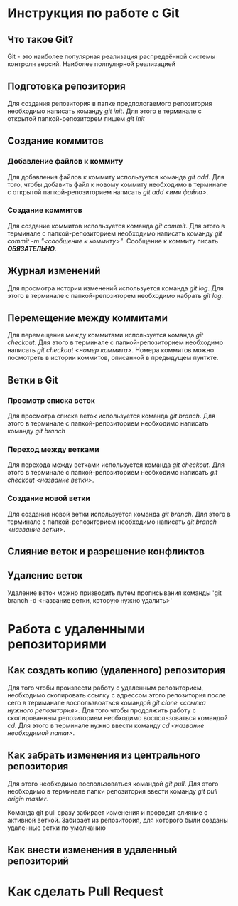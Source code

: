 # Инструкция по работе с Git

## Что такое Git?
Git - это наиболее популярная реализация распредеённой системы контроля версий. Наиболее полпулярной реализацией 

## Подготовка репозитория
Для создания репозитория в папке предпологаемого репозитория необходимо написать команду *git init*. Для этого в терминале с открытой папкой-репозиторем пишем *git init*

## Создание коммитов

### Добавление файлов к коммиту
Для добавления файлов к коммиту используется команда *git add*. Для того, чтобы добавить файл к новому коммиту необходимо в терминале с открытой папкой-репозиторием написать *git add <имя файла>*.

### Создание коммитов
Для создание коммитов используется команда *git commit*. Для этого в терминале с папкой-репозиторием необходимо написать команду *git commit -m "<сообщение к коммиту>"*. Сообщение к коммиту писать ***ОБЯЗАТЕЛЬНО***. 

## Журнал изменений
Для просмотра истории изменений используется команда *git log*. Для этого в терминале с папкой-репозиторем необходимо набрать *git log*.

## Перемещение между коммитами
Для перемещения между коммитами используется команда *git checkout*. Для этого в терминале с папкой-репозиторием необходимо написать *git checkout <номер коммита>*. Номера коммитов можно посмотреть в истории коммитов, описанной в предыдущем пунткте.

## Ветки в Git

### Просмотр списка веток
Для просмотра списка веток используется команда *git branch*. Для этого в терминале с папкой-репозиторием необходимо написать команду *git branch*

### Переход между ветками
Для перехода между ветками используется команда *git checkout*. Для этого в терминале с папкой-репозиторием необходимо написать *git checkout <название ветки>*.


### Создание новой ветки
Для создания новой ветки используется команда *git branch*. Для этого в терминале с папкой-репозиторием необходимо написать *git branch <название ветки>*.

## Слияние веток и разрешение конфликтов

## Удаление веток

Удаление веток можно призводить путем прописывания команды 'git branch -d <название ветки, которую нужно удалить>' 
# Работа с удаленными репозиториями

## Как создать копию (удаленного) репозитория

Для того чтобы произвести работу с удаленным репозиторием, необходимо скопировать ссылку с адрессом этого репозитория после сего в териманале воспользвоаться командой *git clone <ссылка нужного репозитория>*. 
Для того чтобы продолжить работу с скопированным репозиторием необходимо воспользоваться командой *cd*.
Для этого в терминале нужно ввести команду *cd <название необходимой папки>*.

## Как забрать изменения из центрального репозитория
Для этого необходимо воспользоваться командой *git pull*. Для этого необходимо в терминале папки репозитория ввести команду *git pull origin master*.

Команда git pull сразу забирает изменения и проводит слияние с активной веткой. Забирает из репозитория, для которого были созданы удаленные ветки по умолчанию

## Как внести изменения в удаленный репозиторий
# Как сделать Pull Request 